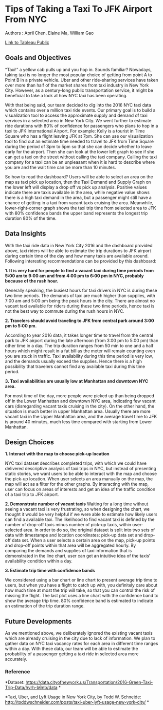 # Tips of Taking a Taxi To JFK Airport From NYC 

Authors : April Chen, Elaine Ma, William Gao

[Link to Tableau Public](https://public.tableau.com/profile/chen.ma#!/vizhome/taxi_19/Dashboard2?publish=yes)
 
## Goals and Objectives 

“Taxi!” a yellow cab pulls up and you hop in. Sounds familiar? Nowadays, taking taxi is no longer the most popular choice of getting from point A to Point B in a private vehicle. Uber and other ride-sharing services have taken over more than half of the market shares from taxi industry in New York City. However, as a century-long public transportation service, it might be beneficial to take a look at how NYC taxi has been operating. 

With that being said, our team decided to dig into the 2016 NYC taxi data which contains over a million taxi ride events. Our primary goal is to build a visualization tool to access the approximate supply and demand of taxi services in a selected area in New York City. We went further to estimate ride durations with 80% of confidence for passengers who plans to hop in a taxi to JFK International Airport. For example: Kelly is a tourist in Time Square who has a flight leaving JFK at 7pm. She can use our visualization tool to find out an estimate time needed to travel to JFK from Time Square during the period of 3pm to 5pm so that she can decide whether to leave early for the airport. Then she can look at the lower left graph to see if she can get a taxi on the street without calling the taxi company. Calling the taxi company for a taxi can be an unpleasant when it is hard to describe where you are and the wait time can be more than 10 minutes. 

So how to read the dashboard? Users will be able to select an area on the map as taxi pick up location, then the Taxi Demand and Supply Graph on the lower left will display a drop off vs pick up analysis. Positive values indicate there are taxis available in the area, while negative value shows there is a high taxi demand in the area, but a passenger might still have a chance of getting in a taxi from vacant taxis cruising the area. Meanwhile, lower-right-corner graph shows the taxi trip time from selected area to JFK with 80% confidence bands the upper band represents the longest trip duration 80% of the time. 

## Data Insights 
With the taxi ride data in New York City 2016 and the dashboard provided above, taxi riders will be able to estimate the trip durations to JFK airport during certain time of the day and how many taxis are available around. Following interesting recommendations can be provided by this dashboard:

**1. It is very hard for people to find a vacant taxi during time periods from 5:00 am to 9:00 am and from 4:00 pm to 6:00 pm in NYC, probably because of the rush hour.**

Generally speaking, the busiest hours for taxi drivers in NYC is during these two time periods. The demands of taxi are much higher than supplies, with 7:00 am and 5:00 pm being the peak hours in the city. There are almost no vacant taxi available for riders during these two time periods, hence taxi is not the best way to commute during the rush hours in NYC.

**2. Travelers should avoid traveling to JFK from central park around 3:00 pm to 5:00 pm.**

According to year 2016 data, it takes longer time to travel from the central park to JFK airport during the late afternoon (from 3:00 pm to 5:00 pm) than other time in a day. The trip duration ranges from 50 min to one and a half hours which might result in a fat bill as the meter will remain counting even you are stuck in traffic. Taxi availability during this time period is very low, and the demands usually exceed the supplies. Hence there is a high possibility that travelers cannot find any available taxi during this time period.

**3. Taxi availabilities are usually low at Manhattan and downtown NYC area.**

For most time of the day, more people were picked up than being dropped off in the Lower Manhattan and downtown NYC area, indicating few vacant cars (disregarding vacant taxis cruising in the city). On the other hand, the situation is much better in upper Manhattan area. Usually there are more vacant taxi in the Upper Manhattan area, and the average travel time to JFK is around 40 minutes, much less time compared with starting from Lower Manhattan.

## Design Choices 
**1. Interact with the map to choose pick-up location**

NYC taxi dataset describes completed trips, with which we could have delivered descriptive analysis of taxi trips in NYC, but instead of presenting static stories, we want users to be able to interact with the map and choose the pick-up location. When user selects an area manually on the map, the map will act as a filter for the other graphs. By interacting with the map, user can focus on areas of interests and get an idea of the traffic condition of a taxi trip to JFK airport. 

**2. Demonstrate number of vacant taxis**
Waiting for a long time without seeing a vacant taxi is very frustrating, so when designing the chart, we thought it would be very helpful if we were able to estimate how likely users can find a available taxi. The likelihood to find vacant taxi is defined by the number of drop-off taxis minus number of pick-up taxis, within user-selected area. In order to do so, the original dataset is split into two sets of data with timestamps and location coordinates: pick-up data set and drop-off data set. When a user selects a certain area on the map, pick-up points and drop-off points within that area will be aggregated hourly. By comparing the demands and supplies of taxi information that is demonstrated in the line chart, user can get an intuitive idea of the taxis’ availability condition within a day.  

**3. Estimate trip time with confidence bands**

We considered using a bar chart or line chart to present average trip time to users, but when you have a flight to catch up with, you definitely care about how much time at most the trip will take, so that you can control the risk of missing the flight. The last plot uses a line chart with the confidence band to show the average trip time. 80% confidence band is estimated to indicate an estimation of the trip duration range.

## Future Developments
As we mentioned above, we deliberately ignored the existing vacant taxis which are already cruising in the city due to lack of information. We plan to gather data on NYC taxi vacancy rates for each area in different time ranges within a day. With these data, our team will be able to estimate the probability of a passenger getting a taxi ride in selected area more accurately.

### Reference
*Dataset: https://data.cityofnewyork.us/Transportation/2016-Green-Taxi-Trip-Data/hvrh-b6nb/data *

*Taxi, Uber, and Lyft Usage in New York City, by Todd W. Schneide: http://toddwschneider.com/posts/taxi-uber-lyft-usage-new-york-city/ *


